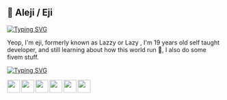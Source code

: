 <h2 align="left">
  🛌 Aleji / Eji
</h2>

[![Typing SVG](https://readme-typing-svg.demolab.com?font=Fira+Code&pause=1000&width=435&lines=Self+Taught+Developer)](https://git.io/typing-svg)
<p>
  Yeop, I'm eji, formerly known as Lazzy or Lazy ,
  I'm 19 years old self taught developer, and still learning about how this world run 🤔, I also do some fivem stuff.
</p>

[![Typing SVG](https://readme-typing-svg.demolab.com?font=Fira+Code&pause=1000&vCenter=true&width=435&lines=Language+%26+Tools)](https://git.io/typing-svg)

<img width="30px" align="left" src="https://cdn.jsdelivr.net/gh/devicons/devicon/icons/html5/html5-original.svg" />          
<img width="30px" align="left" src="https://cdn.jsdelivr.net/gh/devicons/devicon/icons/css3/css3-original.svg" />
<img width="30px" align="left" src="https://cdn.jsdelivr.net/gh/devicons/devicon/icons/tailwindcss/tailwindcss-plain.svg" />
<img width="30px" align="left" src="https://cdn.jsdelivr.net/gh/devicons/devicon/icons/svelte/svelte-original.svg" />
<img width="30px" align="left" src="https://cdn.jsdelivr.net/gh/devicons/devicon/icons/typescript/typescript-plain.svg" />
<img width="30px" align="left" src="https://cdn.jsdelivr.net/gh/devicons/devicon/icons/lua/lua-original.svg" />
